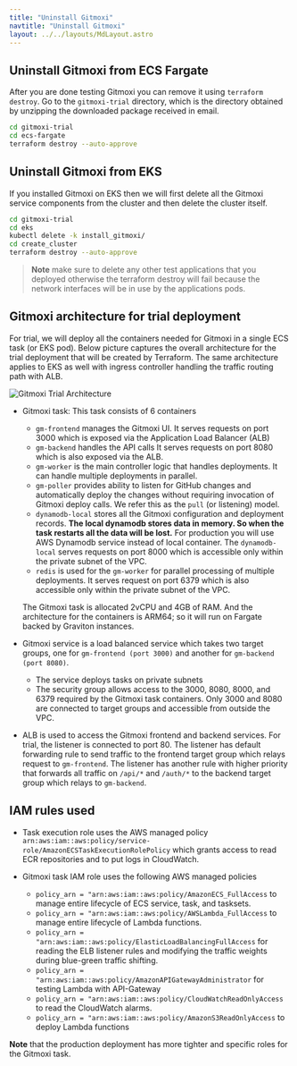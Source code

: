 ```yaml
---
title: "Uninstall Gitmoxi"
navtitle: "Uninstall Gitmoxi"
layout: ../../layouts/MdLayout.astro
---
```


## Uninstall Gitmoxi from ECS Fargate 
After you are done testing Gitmoxi you can remove it using `terraform destroy`. 
Go to the `gitmoxi-trial` directory, which is the directory obtained by unzipping the downloaded package received in email. 

```bash
cd gitmoxi-trial
cd ecs-fargate
terraform destroy --auto-approve
```

## Uninstall Gitmoxi from EKS
If you installed Gitmoxi on EKS then we will first delete all the Gitmoxi service components from the cluster and then delete the cluster itself.

```bash
cd gitmoxi-trial
cd eks
kubectl delete -k install_gitmoxi/
cd create_cluster
terraform destroy --auto-approve
```
> **Note** make sure to delete any other test applications that you deployed otherwise the terraform destroy will fail because the network interfaces will be in use by the applications pods. 

## Gitmoxi architecture for trial deployment
For trial, we will deploy all the containers needed for Gitmoxi in a single ECS task (or EKS pod). Below picture captures the overall architecture for the trial deployment that will be created by Terraform. The same architecture applies to EKS as well with ingress controller handling the traffic routing path with ALB. 

![Gitmoxi Trial Architecture](/gitmoxi-trial-arch.png)

* Gitmoxi task: This task consists of 6 containers 
    * `gm-frontend` manages the Gitmoxi UI. It serves requests on port 3000 which is exposed via the Application Load Balancer (ALB)
    * `gm-backend` handles the API calls It serves requests on port 8080 which is also exposed via the ALB.
    * `gm-worker` is the main controller logic that handles deployments. It can handle multiple deployments in parallel.
    * `gm-poller` provides ability to listen for GitHub changes and automatically deploy the changes without requiring invocation of Gitmoxi deploy calls. We refer this as the `pull` (or listening) model.
    * `dynamodb-local` stores all the Gitmoxi configuration and deployment records. **The local dynamodb stores data in memory. So when the task restarts all the data will be lost.** For production you will use AWS Dynamodb service instead of local container. The `dynamodb-local` serves requests on port 8000 which is accessible only within the private subnet of the VPC. 
    * `redis` is used for the `gm-worker` for parallel processing of multiple deployments. It serves request on port 6379 which is also accessible only within the private subnet of the VPC.
    
    The Gitmoxi task is allocated 2vCPU and 4GB of RAM. And the architecture for the containers is ARM64; so it will run on Fargate backed by Graviton instances.

* Gitmoxi service is a load balanced service which takes two target groups, one for `gm-frontend (port 3000)` and another for `gm-backend (port 8080)`. 
    * The service deploys tasks on private subnets
    * The security group allows access to the 3000, 8080, 8000, and 6379 required by the Gitmoxi task containers. Only 3000 and 8080 are connected to target groups and accessible from outside the VPC.

* ALB is used to access the Gitmoxi frontend and backend services. For trial, the listener is connected to port 80. The listener has default forwarding rule to send traffic to the frontend target group which relays request to `gm-frontend`. The listener has another rule with higher priority that forwards all traffic on `/api/*` and `/auth/*` to the backend target group which relays to `gm-backend`.

## IAM rules used 

* Task execution role uses the AWS managed policy `arn:aws:iam::aws:policy/service-role/AmazonECSTaskExecutionRolePolicy` which grants access to read ECR repositories and to put logs in CloudWatch.

* Gitmoxi task IAM role uses the following AWS managed policies
    * `policy_arn = "arn:aws:iam::aws:policy/AmazonECS_FullAccess` to manage entire lifecycle of ECS service, task, and tasksets.
    * `policy_arn = "arn:aws:iam::aws:policy/AWSLambda_FullAccess` to manage entire lifecycle of Lambda functions.
    * `policy_arn = "arn:aws:iam::aws:policy/ElasticLoadBalancingFullAccess` for reading the ELB listener rules and modifying the traffic weights during blue-green traffic shifting. 
    * `policy_arn = "arn:aws:iam::aws:policy/AmazonAPIGatewayAdministrator` for testing Lambda with API-Gateway
    * `policy_arn = "arn:aws:iam::aws:policy/CloudWatchReadOnlyAccess` to read the CloudWatch alarms.
    * `policy_arn = "arn:aws:iam::aws:policy/AmazonS3ReadOnlyAccess` to deploy Lambda functions

**Note** that the production deployment has more tighter and specific roles for the Gitmoxi task.